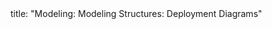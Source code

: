 <frontmatter>
title: "Modeling: Modeling Structures: Deployment Diagrams"
</frontmatter>

<include src="index-body.md" boilerplate />
